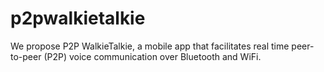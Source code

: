 # p2pwalkietalkie
 We propose P2P WalkieTalkie, a mobile app that facilitates real time peer-to-peer (P2P) voice communication over Bluetooth and  WiFi.
